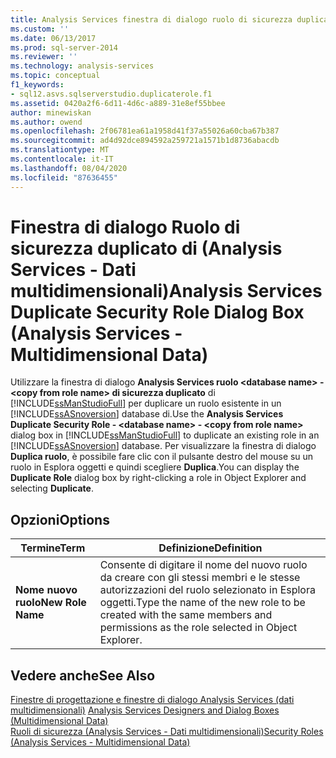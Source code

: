 ```yaml
---
title: Analysis Services finestra di dialogo ruolo di sicurezza duplicato (Analysis Services-Dati multidimensionali) | Microsoft Docs
ms.custom: ''
ms.date: 06/13/2017
ms.prod: sql-server-2014
ms.reviewer: ''
ms.technology: analysis-services
ms.topic: conceptual
f1_keywords:
- sql12.asvs.sqlserverstudio.duplicaterole.f1
ms.assetid: 0420a2f6-6d11-4d6c-a889-31e8ef55bbee
author: minewiskan
ms.author: owend
ms.openlocfilehash: 2f06781ea61a1958d41f37a55026a60cba67b387
ms.sourcegitcommit: ad4d92dce894592a259721a1571b1d8736abacdb
ms.translationtype: MT
ms.contentlocale: it-IT
ms.lasthandoff: 08/04/2020
ms.locfileid: "87636455"
---
```

# <a name="analysis-services-duplicate-security-role-dialog-box-analysis-services---multidimensional-data"></a><span data-ttu-id="192bb-102">Finestra di dialogo Ruolo di sicurezza duplicato di (Analysis Services - Dati multidimensionali)</span><span class="sxs-lookup"><span data-stu-id="192bb-102">Analysis Services Duplicate Security Role Dialog Box (Analysis Services - Multidimensional Data)</span></span>
  <span data-ttu-id="192bb-103">Utilizzare la finestra di dialogo **Analysis Services ruolo \<database name>  -  \<copy from role name> di sicurezza duplicato** di [!INCLUDE[ssManStudioFull](../includes/ssmanstudiofull-md.md)] per duplicare un ruolo esistente in un [!INCLUDE[ssASnoversion](../includes/ssasnoversion-md.md)] database di.</span><span class="sxs-lookup"><span data-stu-id="192bb-103">Use the **Analysis Services Duplicate Security Role - \<database name> - \<copy from role name>** dialog box in [!INCLUDE[ssManStudioFull](../includes/ssmanstudiofull-md.md)] to duplicate an existing role in an [!INCLUDE[ssASnoversion](../includes/ssasnoversion-md.md)] database.</span></span> <span data-ttu-id="192bb-104">Per visualizzare la finestra di dialogo **Duplica ruolo**, è possibile fare clic con il pulsante destro del mouse su un ruolo in Esplora oggetti e quindi scegliere **Duplica**.</span><span class="sxs-lookup"><span data-stu-id="192bb-104">You can display the **Duplicate Role** dialog box by right-clicking a role in Object Explorer and selecting **Duplicate**.</span></span>  
  
## <a name="options"></a><span data-ttu-id="192bb-105">Opzioni</span><span class="sxs-lookup"><span data-stu-id="192bb-105">Options</span></span>  
  
|<span data-ttu-id="192bb-106">Termine</span><span class="sxs-lookup"><span data-stu-id="192bb-106">Term</span></span>|<span data-ttu-id="192bb-107">Definizione</span><span class="sxs-lookup"><span data-stu-id="192bb-107">Definition</span></span>|  
|----------|----------------|  
|<span data-ttu-id="192bb-108">**Nome nuovo ruolo**</span><span class="sxs-lookup"><span data-stu-id="192bb-108">**New Role Name**</span></span>|<span data-ttu-id="192bb-109">Consente di digitare il nome del nuovo ruolo da creare con gli stessi membri e le stesse autorizzazioni del ruolo selezionato in Esplora oggetti.</span><span class="sxs-lookup"><span data-stu-id="192bb-109">Type the name of the new role to be created with the same members and permissions as the role selected in Object Explorer.</span></span>|  
  
## <a name="see-also"></a><span data-ttu-id="192bb-110">Vedere anche</span><span class="sxs-lookup"><span data-stu-id="192bb-110">See Also</span></span>  
 <span data-ttu-id="192bb-111">[Finestre di progettazione e finestre di dialogo Analysis Services &#40;dati multidimensionali&#41;](analysis-services-designers-and-dialog-boxes-multidimensional-data.md) </span><span class="sxs-lookup"><span data-stu-id="192bb-111">[Analysis Services Designers and Dialog Boxes &#40;Multidimensional Data&#41;](analysis-services-designers-and-dialog-boxes-multidimensional-data.md) </span></span>  
 [<span data-ttu-id="192bb-112">Ruoli di sicurezza &#40;Analysis Services - Dati multidimensionali&#41;</span><span class="sxs-lookup"><span data-stu-id="192bb-112">Security Roles  &#40;Analysis Services - Multidimensional Data&#41;</span></span>](multidimensional-models/olap-logical/security-roles-analysis-services-multidimensional-data.md)  
  
  
